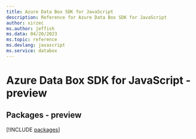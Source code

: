 ```yaml
---
title: Azure Data Box SDK for JavaScript
description: Reference for Azure Data Box SDK for JavaScript
author: xirzec
ms.author: jeffish
ms.data: 04/20/2023
ms.topic: reference
ms.devlang: javascript
ms.service: databox
---
```

# Azure Data Box SDK for JavaScript - preview
## Packages - preview
[!INCLUDE [packages](data-box-index.md)]